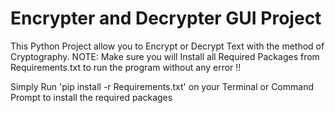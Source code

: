 # Encrypter and Decrypter GUI Project
This Python Project allow you to Encrypt or Decrypt Text with the method of Cryptography.
NOTE: Make sure you will Install all Required Packages from Requirements.txt to run the program without any error !! 

Simply Run 'pip install -r Requirements.txt' on your Terminal or Command Prompt to install the required packages
